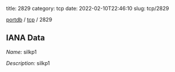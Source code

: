 title: 2829
category: tcp
date: 2022-02-10T22:46:10
slug: tcp/2829

[portdb](/) / [tcp](/category/tcp.html) / 2829


## IANA Data

_Name:_ silkp1

_Description:_ silkp1

